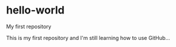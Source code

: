 # hello-world
My first repository

This is my first repository and I'm still learning how to use GitHub...
